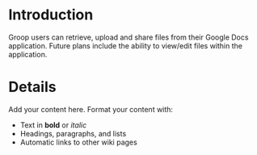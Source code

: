 # Introduction #

Groop users can retrieve, upload and share files from their Google Docs application. Future plans include the ability to view/edit files within the application.

# Details #

Add your content here.  Format your content with:
  * Text in **bold** or _italic_
  * Headings, paragraphs, and lists
  * Automatic links to other wiki pages